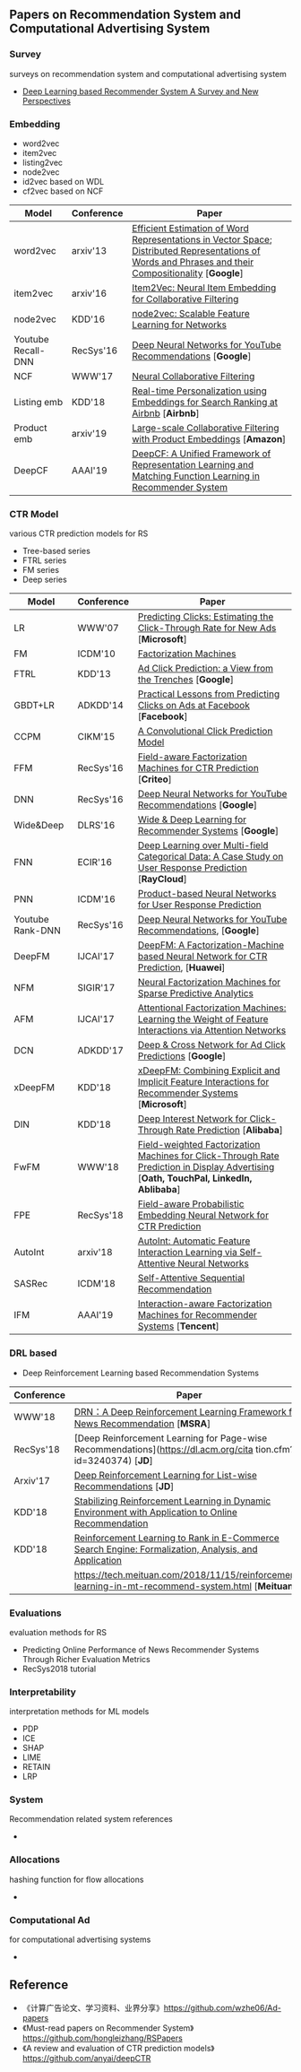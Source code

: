 ## Papers on Recommendation System and Computational Advertising System



### Survey

surveys on recommendation system and computational advertising system

* [Deep Learning based Recommender System A Survey and New Perspectives](https://arxiv.org/abs/1707.07435)



### Embedding

* word2vec
* item2vec
* listing2vec
* node2vec
* id2vec based on WDL
* cf2vec based on NCF

| Model       | Conference | Paper                                                        |
| ----------- | ---------- | ------------------------------------------------------------ |
| word2vec | arxiv'13   | [Efficient Estimation of Word Representations in Vector Space](https://arxiv.org/pdf/1301.3781.pdf); [Distributed Representations of Words and Phrases and their Compositionality](https://arxiv.org/pdf/1310.4546.pdf) [**Google**] |
| item2vec | arxiv'16   | [Item2Vec: Neural Item Embedding for Collaborative Filtering](https://arxiv.org/ftp/arxiv/papers/1603/1603.04259.pdf)|
| node2vec | KDD'16   | [node2vec: Scalable Feature Learning for Networks](https://cs.stanford.edu/people/jure/pubs/node2vec-kdd16.pdf) |
| Youtube Recall-DNN | RecSys'16| [Deep Neural Networks for YouTube Recommendations](https://ai.google/research/pubs/pub45530) [**Google**]|
| NCF | WWW'17   | [Neural Collaborative Filtering](https://www.comp.nus.edu.sg/~xiangnan/papers/ncf.pdf) |
| Listing emb | KDD'18 | [Real-time Personalization using Embeddings for Search Ranking at Airbnb](https://www.kdd.org/kdd2018/accepted-papers/view/real-time-personalization-using-embeddings-for-search-ranking-at-airbnb) [**Airbnb**] |
| Product emb | arxiv'19   | [Large-scale Collaborative Filtering with Product Embeddings](https://arxiv.org/abs/1901.04321) [**Amazon**] |
| DeepCF | AAAI'19 | [DeepCF: A Unified Framework of Representation Learning and Matching Function Learning in Recommender System](https://arxiv.org/abs/1901.04704) |




### CTR Model

various CTR prediction models for RS

* Tree-based series
* FTRL series
* FM series
* Deep series

| Model     | Conference | Paper                                                        |
| --------- | ---------- | ------------------------------------------------------------ |
| LR        | WWW'07     | [Predicting Clicks: Estimating the Click-Through Rate for New Ads](https://dl.acm.org/citation.cfm?id=1242643) [**Microsoft**] |
| FM        | ICDM'10    | [Factorization Machines](https://www.csie.ntu.edu.tw/~b97053/paper/Rendle2010FM.pdf) |
| FTRL      | KDD'13     | [Ad Click Prediction: a View from the Trenches](https://www.researchgate.net/publication/262412214_Ad_click_prediction_a_view_from_the_trenches) [**Google**] |
| GBDT+LR   | ADKDD'14   | [Practical Lessons from Predicting Clicks on Ads at Facebook](https://dl.acm.org/citation.cfm?id=2648589) [**Facebook**] |
| CCPM      | CIKM'15    | [A Convolutional Click Prediction Model](http://www.escience.cn/system/download/73676) |
| FFM       | RecSys'16  | [Field-aware Factorization Machines for CTR Prediction](https://dl.acm.org/citation.cfm?id=2959134) [**Criteo**] |
| DNN       | RecSys'16  | [Deep Neural Networks for YouTube Recommendations](http://art.yale.edu/file_columns/0001/1132/covington.pdf) [**Google**] |
| Wide&Deep | DLRS'16    | [Wide & Deep Learning for Recommender Systems](https://arxiv.org/pdf/1606.07792.pdf) [**Google**] |
| FNN       | ECIR'16    | [Deep Learning over Multi-field Categorical Data: A Case Study on User Response Prediction](https://arxiv.org/abs/1601.02376) [**RayCloud**] |
| PNN       | ICDM'16    | [Product-based Neural Networks for User Response Prediction](https://arxiv.org/pdf/1611.00144.pdf) |
| Youtube Rank-DNN    | RecSys'16   | [Deep Neural Networks for YouTube Recommendations](https://ai.google/research/pubs/pub45530), [**Google**] |
| DeepFM    | IJCAI'17   | [DeepFM: A Factorization-Machine based Neural Network for CTR Prediction](https://arxiv.org/abs/1703.04247), [**Huawei**] |
| NFM       | SIGIR'17   | [Neural Factorization Machines for Sparse Predictive Analytics](https://dl.acm.org/citation.cfm?id=3080777) |
| AFM       | IJCAI'17   | [Attentional Factorization Machines: Learning the Weight of Feature Interactions via Attention Networks](http://www.ijcai.org/proceedings/2017/0435.pdf) |
| DCN       | ADKDD'17   | [Deep & Cross Network for Ad Click Predictions](https://arxiv.org/abs/1708.05123) [**Google**] |
| xDeepFM   | KDD'18     | [xDeepFM: Combining Explicit and Implicit Feature Interactions for Recommender Systems](https://arxiv.org/pdf/1803.05170.pdf) [**Microsoft**] |
| DIN   | KDD'18     | [Deep Interest Network for Click-Through Rate Prediction](https://arxiv.org/pdf/1706.06978.pdf) [**Alibaba**] |
| FwFM      | WWW'18     | [Field-weighted Factorization Machines for Click-Through Rate Prediction in Display Advertising](https://arxiv.org/pdf/1806.03514.pdf) [**Oath, TouchPal, LinkedIn, Ablibaba**] |
| FPE   | RecSys'18   | [Field-aware Probabilistic Embedding Neural Network for CTR Prediction](https://dl.acm.org/citation.cfm?id=3240396) |
| AutoInt   | arxiv'18   | [AutoInt: Automatic Feature Interaction Learning via Self-Attentive Neural Networks](https://arxiv.org/abs/1810.11921) |
| SASRec | ICDM'18 | [Self-Attentive Sequential Recommendation](https://arxiv.org/abs/1808.09781) |
| IFM   | AAAI'19   | [Interaction-aware Factorization Machines for Recommender Systems](https://arxiv.org/abs/1902.09757) [**Tencent**]|



### DRL based

* Deep Reinforcement Learning based Recommendation Systems


| Conference | Paper                                                        |
| ---------- | ------------------------------------------------------------ |
| WWW'18   | [DRN：A Deep Reinforcement Learning Framework for News Recommendation](https://dl.acm.org/citation.cfm?id=3185994) [**MSRA**]|
| RecSys'18 | [Deep Reinforcement Learning for Page-wise Recommendations](https://dl.acm.org/cita tion.cfm?id=3240374) [**JD**] |
| Arxiv'17 | [Deep Reinforcement Learning for List-wise Recommendations](https://arxiv.org/abs/1801.00209) [**JD**] |
| KDD'18 | [Stabilizing Reinforcement Learning in Dynamic Environment with Application to Online Recommendation](https://arxiv.org/abs/1801.00209) |
| KDD'18 | [Reinforcement Learning to Rank in E-Commerce Search Engine: Formalization, Analysis, and Application](https://dl.acm.org/citation.cfm?id=3219846) |
|  | https://tech.meituan.com/2018/11/15/reinforcement-learning-in-mt-recommend-system.html [**Meituan**] |



### Evaluations

evaluation methods for RS

* Predicting Online Performance of News Recommender Systems Through Richer Evaluation Metrics
* RecSys2018 tutorial



### Interpretability

interpretation methods for ML models

* PDP
* ICE
* SHAP
* LIME
* RETAIN
* LRP



### System

Recommendation related system references

* 



### Allocations

hashing function for flow allocations

* 



### Computational Ad

for computational advertising systems

* 



## Reference

* 《计算广告论文、学习资料、业界分享》https://github.com/wzhe06/Ad-papers
* 《Must-read papers on Recommender System》https://github.com/hongleizhang/RSPapers
* 《A review and evaluation of CTR prediction models》https://github.com/anyai/deepCTR
